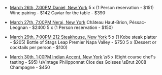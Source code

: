 * [March 26th, 7:00PM Daniel, New York](https://www.danielnyc.com/cuisine/dinner)
    5 x (1 Person reservation - $151)
    Wine pairing - $142
    Caviar for the table - $390
* [March 27th, 7:00PM Nerai, New York](https://nerainyc.com/menu/#Dinner)
    Château Haut-Brion, Péssac-Leognan - $2400
    5 x (1 Person reservation - $150)
* [March 29th, 7:00PM 212 Steakhouse, New York](http://www.212steakhouse.com/menu/)
    5 x (1 Kobe steak platter - $205)
    Bottle of Stags Leap Premier Napa Valley - $750
    5 x (Dessert or cocktails per person - $100)
    
* [March 30th, 1:00PM Indian Accent, New York](http://www.indianaccent.com/newyork/#menuID)
    \s5 x (Eight course chef's tasting - $95)
    \sVintage Philipponnat Clos des Goisses \sBrut 2008 Champagne - $450